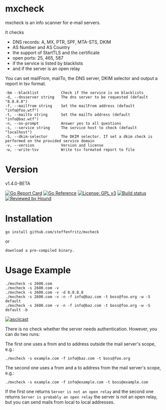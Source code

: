 # mxcheck

mxcheck is an info scanner for e-mail servers.

It checks 
  * DNS records: A, MX, PTR, SPF, MTA-STS, DKIM
  * AS Number and AS Country
  * the support of StartTLS and the certificate
  * open ports: 25, 465, 587
  * if the service is listed by blacklists
  * and if the server is an open relay

You can set mailFrom, mailTo, the DNS server, DKIM selector and output a report in tsv format.


    -bm --blacklist          Check if the service is on blacklists
    -d, --dnsserver string   The dns server to be requested (default "8.8.8.8")
    -f, --mailfrom string    Set the mailFrom address (default "info@foo.wtf")
    -t, --mailto string      Set the mailTo address (default "info@baz.wtf")
    -n, --no-prompt          Answer yes to all questions
    -s, --service string     The service host to check (default "localhost")
    -S, --dkim-selector      The DKIM selector. If set a dkim check is performed on the provided service domain
    -v, --version            Version and license
    -w, --write-tsv          Write tsv formated report to file
    


# Version

v1.4.0-BETA

[![Go Report Card](https://goreportcard.com/badge/github.com/steffenfritz/mxcheck)](https://goreportcard.com/report/github.com/steffenfritz/mxcheck) 
[![Go Reference](https://pkg.go.dev/badge/github.com/steffenfritz/mxcheck.svg)](https://pkg.go.dev/github.com/steffenfritz/mxcheck)
[![License: GPL v3](https://img.shields.io/badge/License-GPLv3-blue.svg)](https://www.gnu.org/licenses/gpl-3.0)
[![Build status](https://ci.appveyor.com/api/projects/status/l6d32n4ax02f6ku2?svg=true)](https://ci.appveyor.com/project/steffenfritz/mxcheck)
[![Reviewed by Hound](https://img.shields.io/badge/Reviewed_by-Hound-8E64B0.svg)](https://houndci.com)

# Installation

    go install github.com/steffenfritz/mxcheck
    
or

    download a pre-compiled binary.

# Usage Example

    ./mxcheck -s 2600.com
    ./mxcheck -s 2600.com -v
    ./mxcheck -s 2600.com -v -d 8.8.8.8
    ./mxcheck -s 2600.com -v -n -f info@baz.com -t boss@foo.org -w -S default
    ./mxcheck -s 2600.com -v -n -f info@baz.com -t boss@foo.org -w -S default -b
    
   [![asciicast](https://asciinema.org/a/471229.svg)](https://asciinema.org/a/471229)
    

There is no check whether the server needs authentication. However, you can do two runs:

The first one uses a from and to address outside the mail server's scope, e.g.:

    ./mxcheck -s example.com -f info@baz.com -t boss@foo.org

The second one uses a from and a to address from the mail server's scope, e.g.:

    ./mxcheck -s example.com -f info@example.com -t boss@example.com

If the first one returns ``Server is not an open relay`` and the second one returns `Server is probably an open relay` the server is not an open relay, but you can send mails from local to local addresses.


